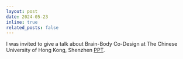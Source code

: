 ```yaml
---
layout: post
date: 2024-05-23
inline: true
related_posts: false
---
```


I was invited to give a talk about Brain-Body Co-Design at The Chinese University of Hong Kong, Shenzhen [PPT](/assets/pdf/BBCD.pptx).
